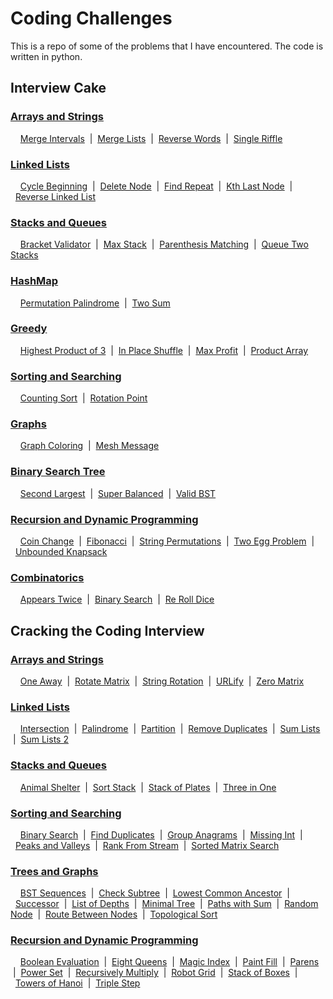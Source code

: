 # Coding Challenges

This is a repo of some of the problems that I have encountered. The code is written in python.

## Interview Cake

### [Arrays and Strings](https://github.com/KishoreMayank/CodingChallenges/tree/master/Interview%20Cake/Arrays%20and%20Strings)
&nbsp;&nbsp;&nbsp;&nbsp;[Merge Intervals](https://github.com/KishoreMayank/CodingChallenges/blob/master/Interview%20Cake/Arrays%20and%20Strings/MergeIntervals.py)
&nbsp;|&nbsp;&nbsp;[Merge Lists](https://github.com/KishoreMayank/CodingChallenges/blob/master/Interview%20Cake/Arrays%20and%20Strings/MergeLists.py)
&nbsp;|&nbsp;&nbsp;[Reverse Words](https://github.com/KishoreMayank/CodingChallenges/blob/master/Interview%20Cake/Arrays%20and%20Strings/ReverseWords.py)
&nbsp;|&nbsp;&nbsp;[Single Riffle](https://github.com/KishoreMayank/CodingChallenges/blob/master/Interview%20Cake/Arrays%20and%20Strings/SingleRiffle.py)

### [Linked Lists](https://github.com/KishoreMayank/CodingChallenges/tree/master/Interview%20Cake/Linked%20Lists)
&nbsp;&nbsp;&nbsp;&nbsp;[Cycle Beginning](https://github.com/KishoreMayank/CodingChallenges/blob/master/Interview%20Cake/Linked%20Lists/CycleBeginning.py)
&nbsp;|&nbsp;&nbsp;[Delete Node](https://github.com/KishoreMayank/CodingChallenges/blob/master/Interview%20Cake/Linked%20Lists/DeleteNode.py)
&nbsp;|&nbsp;&nbsp;[Find Repeat](https://github.com/KishoreMayank/CodingChallenges/blob/master/Interview%20Cake/Linked%20Lists/FindRepeat.py)
&nbsp;|&nbsp;&nbsp;[Kth Last Node](https://github.com/KishoreMayank/CodingChallenges/blob/master/Interview%20Cake/Linked%20Lists/KthLastNode.py)
&nbsp;|&nbsp;&nbsp;[Reverse Linked List](https://github.com/KishoreMayank/CodingChallenges/blob/master/Interview%20Cake/Linked%20Lists/ReverseLinkedList.py)

### [Stacks and Queues](https://github.com/KishoreMayank/CodingChallenges/tree/master/Interview%20Cake/Stacks%20and%20Queues)
&nbsp;&nbsp;&nbsp;&nbsp;[Bracket Validator](https://github.com/KishoreMayank/CodingChallenges/blob/master/Interview%20Cake/Stacks%20and%20Queues/BracketValidator.py)
&nbsp;|&nbsp;&nbsp;[Max Stack](https://github.com/KishoreMayank/CodingChallenges/blob/master/Interview%20Cake/Stacks%20and%20Queues/MaxStack.py)
&nbsp;|&nbsp;&nbsp;[Parenthesis Matching](https://github.com/KishoreMayank/CodingChallenges/blob/master/Interview%20Cake/Stacks%20and%20Queues/ParenthesisMatching.py)
&nbsp;|&nbsp;&nbsp;[Queue Two Stacks](https://github.com/KishoreMayank/CodingChallenges/blob/master/Interview%20Cake/Stacks%20and%20Queues/QueueTwoStacks.py)

### [HashMap](https://github.com/KishoreMayank/CodingChallenges/tree/master/Interview%20Cake/HashMap)
&nbsp;&nbsp;&nbsp;&nbsp;[Permutation Palindrome](https://github.com/KishoreMayank/CodingChallenges/blob/master/Interview%20Cake/HashMap/PermutationPalindrome.py)
&nbsp;|&nbsp;&nbsp;[Two Sum](https://github.com/KishoreMayank/CodingChallenges/blob/master/Interview%20Cake/HashMap/TwoSum.py)

### [Greedy](https://github.com/KishoreMayank/CodingChallenges/tree/master/Interview%20Cake/Greedy)
&nbsp;&nbsp;&nbsp;&nbsp;[Highest Product of 3](https://github.com/KishoreMayank/CodingChallenges/blob/master/Interview%20Cake/Greedy/HighestProd3.py)
&nbsp;|&nbsp;&nbsp;[In Place Shuffle](https://github.com/KishoreMayank/CodingChallenges/blob/master/Interview%20Cake/Greedy/InPlaceShuffle.py)
&nbsp;|&nbsp;&nbsp;[Max Profit](https://github.com/KishoreMayank/CodingChallenges/blob/master/Interview%20Cake/Greedy/MaxProfit.py)
&nbsp;|&nbsp;&nbsp;[Product Array](https://github.com/KishoreMayank/CodingChallenges/blob/master/Interview%20Cake/Greedy/ProductArray.py)

### [Sorting and Searching](https://github.com/KishoreMayank/CodingChallenges/tree/master/Interview%20Cake/Sorting%20and%20Searching)
&nbsp;&nbsp;&nbsp;&nbsp;[Counting Sort](https://github.com/KishoreMayank/CodingChallenges/blob/master/Interview%20Cake/Sorting%20and%20Searching/CountingSort.py)
&nbsp;|&nbsp;&nbsp;[Rotation Point](https://github.com/KishoreMayank/CodingChallenges/blob/master/Interview%20Cake/Sorting%20and%20Searching/RotationPoint.py)

### [Graphs](https://github.com/KishoreMayank/CodingChallenges/tree/master/Interview%20Cake/Graphs)
&nbsp;&nbsp;&nbsp;&nbsp;[Graph Coloring](https://github.com/KishoreMayank/CodingChallenges/blob/master/Interview%20Cake/Graphs/GraphColoring.py)
&nbsp;|&nbsp;&nbsp;[Mesh Message](https://github.com/KishoreMayank/CodingChallenges/blob/master/Interview%20Cake/Graphs/MeshMessage.py)

### [Binary Search Tree](https://github.com/KishoreMayank/CodingChallenges/tree/master/Interview%20Cake/Binary%20Search%20Trees)
&nbsp;&nbsp;&nbsp;&nbsp;[Second Largest](https://github.com/KishoreMayank/CodingChallenges/blob/master/Interview%20Cake/Binary%20Search%20Trees/SecondLargest.py)
&nbsp;|&nbsp;&nbsp;[Super Balanced](https://github.com/KishoreMayank/CodingChallenges/blob/master/Interview%20Cake/Binary%20Search%20Trees/SuperBalanced.py)
&nbsp;|&nbsp;&nbsp;[Valid BST](https://github.com/KishoreMayank/CodingChallenges/blob/master/Interview%20Cake/Binary%20Search%20Trees/ValidBST.py)

### [Recursion and Dynamic Programming](https://github.com/KishoreMayank/CodingChallenges/tree/master/Interview%20Cake/Recursion%20and%20Dynamic%20Programming)
&nbsp;&nbsp;&nbsp;&nbsp;[Coin Change](https://github.com/KishoreMayank/CodingChallenges/blob/master/Interview%20Cake/Recursion%20and%20Dynamic%20Programming/CoinChange.py)
&nbsp;|&nbsp;&nbsp;[Fibonacci](https://github.com/KishoreMayank/CodingChallenges/blob/master/Interview%20Cake/Recursion%20and%20Dynamic%20Programming/Fibonacci.py)
&nbsp;|&nbsp;&nbsp;[String Permutations](https://github.com/KishoreMayank/CodingChallenges/blob/master/Interview%20Cake/Recursion%20and%20Dynamic%20Programming/StringPermutations.py)
&nbsp;|&nbsp;&nbsp;[Two Egg Problem](https://github.com/KishoreMayank/CodingChallenges/blob/master/Interview%20Cake/Recursion%20and%20Dynamic%20Programming/TwoEggProblem.py)
&nbsp;|&nbsp;&nbsp;[Unbounded Knapsack](https://github.com/KishoreMayank/CodingChallenges/blob/master/Interview%20Cake/Recursion%20and%20Dynamic%20Programming/UnboundedKnapsack.py)

### [Combinatorics](https://github.com/KishoreMayank/CodingChallenges/tree/master/Interview%20Cake/Combinatorics)
&nbsp;&nbsp;&nbsp;&nbsp;[Appears Twice](https://github.com/KishoreMayank/CodingChallenges/blob/master/Interview%20Cake/Combinatorics/AppearsTwice.py)
&nbsp;|&nbsp;&nbsp;[Binary Search](https://github.com/KishoreMayank/CodingChallenges/blob/master/Interview%20Cake/Combinatorics/BinarySearch.py)
&nbsp;|&nbsp;&nbsp;[Re Roll Dice](https://github.com/KishoreMayank/CodingChallenges/blob/master/Interview%20Cake/Combinatorics/ReRollDie.py)


## Cracking the Coding Interview

### [Arrays and Strings](https://github.com/KishoreMayank/CodingChallenges/tree/master/Cracking%20the%20Coding%20Interview/Arrays%20and%20Strings)
&nbsp;&nbsp;&nbsp;&nbsp;[One Away](https://github.com/KishoreMayank/CodingChallenges/blob/master/Cracking%20the%20Coding%20Interview/Arrays%20and%20Strings/OneAway.py)
&nbsp;|&nbsp;&nbsp;[Rotate Matrix](https://github.com/KishoreMayank/CodingChallenges/blob/master/Cracking%20the%20Coding%20Interview/Arrays%20and%20Strings/RotateMatrix.py)
&nbsp;|&nbsp;&nbsp;[String Rotation](https://github.com/KishoreMayank/CodingChallenges/blob/master/Cracking%20the%20Coding%20Interview/Arrays%20and%20Strings/StringRotation.py)
&nbsp;|&nbsp;&nbsp;[URLify](https://github.com/KishoreMayank/CodingChallenges/blob/master/Cracking%20the%20Coding%20Interview/Arrays%20and%20Strings/URLify.py)
&nbsp;|&nbsp;&nbsp;[Zero Matrix](https://github.com/KishoreMayank/CodingChallenges/blob/master/Cracking%20the%20Coding%20Interview/Arrays%20and%20Strings/ZeroMatrix.py)

### [Linked Lists](https://github.com/KishoreMayank/CodingChallenges/tree/master/Cracking%20the%20Coding%20Interview/Linked%20List)
&nbsp;&nbsp;&nbsp;&nbsp;[Intersection](https://github.com/KishoreMayank/CodingChallenges/blob/master/Cracking%20the%20Coding%20Interview/Linked%20List/Intersection.py)
&nbsp;|&nbsp;&nbsp;[Palindrome](https://github.com/KishoreMayank/CodingChallenges/blob/master/Cracking%20the%20Coding%20Interview/Linked%20List/Palindrome.py)
&nbsp;|&nbsp;&nbsp;[Partition](https://github.com/KishoreMayank/CodingChallenges/blob/master/Cracking%20the%20Coding%20Interview/Linked%20List/Partition.py)
&nbsp;|&nbsp;&nbsp;[Remove Duplicates](https://github.com/KishoreMayank/CodingChallenges/blob/master/Cracking%20the%20Coding%20Interview/Linked%20List/RemoveDuplicates.py)
&nbsp;|&nbsp;&nbsp;[Sum Lists](https://github.com/KishoreMayank/CodingChallenges/blob/master/Cracking%20the%20Coding%20Interview/Linked%20List/SumLists.py)
&nbsp;|&nbsp;&nbsp;[Sum Lists 2](https://github.com/KishoreMayank/CodingChallenges/blob/master/Cracking%20the%20Coding%20Interview/Linked%20List/SumLists2.py)

### [Stacks and Queues](https://github.com/KishoreMayank/CodingChallenges/tree/master/Cracking%20the%20Coding%20Interview/Stacks%20and%20Queues)
&nbsp;&nbsp;&nbsp;&nbsp;[Animal Shelter](https://github.com/KishoreMayank/CodingChallenges/blob/master/Cracking%20the%20Coding%20Interview/Stacks%20and%20Queues/AnimalShelter.py)
&nbsp;|&nbsp;&nbsp;[Sort Stack](https://github.com/KishoreMayank/CodingChallenges/blob/master/Cracking%20the%20Coding%20Interview/Stacks%20and%20Queues/SortStack.py)
&nbsp;|&nbsp;&nbsp;[Stack of Plates](https://github.com/KishoreMayank/CodingChallenges/blob/master/Cracking%20the%20Coding%20Interview/Stacks%20and%20Queues/StackofPlates.py)
&nbsp;|&nbsp;&nbsp;[Three in One](https://github.com/KishoreMayank/CodingChallenges/blob/master/Cracking%20the%20Coding%20Interview/Stacks%20and%20Queues/ThreeInOne.py)

### [Sorting and Searching](https://github.com/KishoreMayank/CodingChallenges/tree/master/Cracking%20the%20Coding%20Interview/Sorting%20and%20Searching)
&nbsp;&nbsp;&nbsp;&nbsp;[Binary Search](https://github.com/KishoreMayank/CodingChallenges/blob/master/Cracking%20the%20Coding%20Interview/Sorting%20and%20Searching/BinarySearch.py)
&nbsp;|&nbsp;&nbsp;[Find Duplicates](https://github.com/KishoreMayank/CodingChallenges/blob/master/Cracking%20the%20Coding%20Interview/Sorting%20and%20Searching/FindDuplicates.py)
&nbsp;|&nbsp;&nbsp;[Group Anagrams](https://github.com/KishoreMayank/CodingChallenges/blob/master/Cracking%20the%20Coding%20Interview/Sorting%20and%20Searching/GroupAnagrams.py)
&nbsp;|&nbsp;&nbsp;[Missing Int](https://github.com/KishoreMayank/CodingChallenges/blob/master/Cracking%20the%20Coding%20Interview/Sorting%20and%20Searching/MissingInt.py)
&nbsp;|&nbsp;&nbsp;[Peaks and Valleys](https://github.com/KishoreMayank/CodingChallenges/blob/master/Cracking%20the%20Coding%20Interview/Sorting%20and%20Searching/PeaksValleys.py)
&nbsp;|&nbsp;&nbsp;[Rank From Stream](https://github.com/KishoreMayank/CodingChallenges/blob/master/Cracking%20the%20Coding%20Interview/Sorting%20and%20Searching/RankFromStream.py)
&nbsp;|&nbsp;&nbsp;[Sorted Matrix Search](https://github.com/KishoreMayank/CodingChallenges/blob/master/Cracking%20the%20Coding%20Interview/Sorting%20and%20Searching/SortedMatrixSearch.py)

### [Trees and Graphs](https://github.com/KishoreMayank/CodingChallenges/tree/master/Cracking%20the%20Coding%20Interview/Trees%20and%20Graphs)
&nbsp;&nbsp;&nbsp;&nbsp;[BST Sequences](https://github.com/KishoreMayank/CodingChallenges/blob/master/Cracking%20the%20Coding%20Interview/Trees%20and%20Graphs/BSTSequences.py)
&nbsp;|&nbsp;&nbsp;[Check Subtree](https://github.com/KishoreMayank/CodingChallenges/blob/master/Cracking%20the%20Coding%20Interview/Trees%20and%20Graphs/CheckSubtree.py)
&nbsp;|&nbsp;&nbsp;[Lowest Common Ancestor](https://github.com/KishoreMayank/CodingChallenges/blob/master/Cracking%20the%20Coding%20Interview/Trees%20and%20Graphs/LowestCommonAncestor.py)
&nbsp;|&nbsp;&nbsp;[Successor](https://github.com/KishoreMayank/CodingChallenges/blob/master/Cracking%20the%20Coding%20Interview/Trees%20and%20Graphs/Successor.py)
&nbsp;|&nbsp;&nbsp;[List of Depths](https://github.com/KishoreMayank/CodingChallenges/blob/master/Cracking%20the%20Coding%20Interview/Trees%20and%20Graphs/ListOfDepths.py)
&nbsp;|&nbsp;&nbsp;[Minimal Tree](https://github.com/KishoreMayank/CodingChallenges/blob/master/Cracking%20the%20Coding%20Interview/Trees%20and%20Graphs/MinimalTree.py)
&nbsp;|&nbsp;&nbsp;[Paths with Sum](https://github.com/KishoreMayank/CodingChallenges/blob/master/Cracking%20the%20Coding%20Interview/Trees%20and%20Graphs/PathsWithSum.py)
&nbsp;|&nbsp;&nbsp;[Random Node](https://github.com/KishoreMayank/CodingChallenges/blob/master/Cracking%20the%20Coding%20Interview/Trees%20and%20Graphs/RandomNode.py)
&nbsp;|&nbsp;&nbsp;[Route Between Nodes](https://github.com/KishoreMayank/CodingChallenges/blob/master/Cracking%20the%20Coding%20Interview/Trees%20and%20Graphs/RouteBetweenNodes.py)
&nbsp;|&nbsp;&nbsp;[Topological Sort](https://github.com/KishoreMayank/CodingChallenges/blob/master/Cracking%20the%20Coding%20Interview/Trees%20and%20Graphs/TopologicalSort.py)

### [Recursion and Dynamic Programming](https://github.com/KishoreMayank/CodingChallenges/tree/master/Cracking%20the%20Coding%20Interview/Recursion%20and%20Dynamic%20Programming)
&nbsp;&nbsp;&nbsp;&nbsp;[Boolean Evaluation](https://github.com/KishoreMayank/CodingChallenges/blob/master/Cracking%20the%20Coding%20Interview/Recursion%20and%20Dynamic%20Programming/BooleanEvaluation.py)
&nbsp;|&nbsp;&nbsp;[Eight Queens](https://github.com/KishoreMayank/CodingChallenges/blob/master/Cracking%20the%20Coding%20Interview/Recursion%20and%20Dynamic%20Programming/EightQueens.py)
&nbsp;|&nbsp;&nbsp;[Magic Index](https://github.com/KishoreMayank/CodingChallenges/blob/master/Cracking%20the%20Coding%20Interview/Recursion%20and%20Dynamic%20Programming/MagicIndex.py)
&nbsp;|&nbsp;&nbsp;[Paint Fill](https://github.com/KishoreMayank/CodingChallenges/blob/master/Cracking%20the%20Coding%20Interview/Recursion%20and%20Dynamic%20Programming/PaintFill.py)
&nbsp;|&nbsp;&nbsp;[Parens](https://github.com/KishoreMayank/CodingChallenges/blob/master/Cracking%20the%20Coding%20Interview/Recursion%20and%20Dynamic%20Programming/Parens.py)
&nbsp;|&nbsp;&nbsp;[Power Set](https://github.com/KishoreMayank/CodingChallenges/blob/master/Cracking%20the%20Coding%20Interview/Recursion%20and%20Dynamic%20Programming/PowerSet.py)
&nbsp;|&nbsp;&nbsp;[Recursively Multiply](https://github.com/KishoreMayank/CodingChallenges/blob/master/Cracking%20the%20Coding%20Interview/Recursion%20and%20Dynamic%20Programming/RecursivelyMultiply.py)
&nbsp;|&nbsp;&nbsp;[Robot Grid](https://github.com/KishoreMayank/CodingChallenges/blob/master/Cracking%20the%20Coding%20Interview/Recursion%20and%20Dynamic%20Programming/RobotGrid.py)
&nbsp;|&nbsp;&nbsp;[Stack of Boxes](https://github.com/KishoreMayank/CodingChallenges/blob/master/Cracking%20the%20Coding%20Interview/Recursion%20and%20Dynamic%20Programming/StackBoxes.py)
&nbsp;|&nbsp;&nbsp;[Towers of Hanoi](https://github.com/KishoreMayank/CodingChallenges/blob/master/Cracking%20the%20Coding%20Interview/Recursion%20and%20Dynamic%20Programming/TowersOfHanoi.py)
&nbsp;|&nbsp;&nbsp;[Triple Step](https://github.com/KishoreMayank/CodingChallenges/blob/master/Cracking%20the%20Coding%20Interview/Recursion%20and%20Dynamic%20Programming/TripleStep.py)